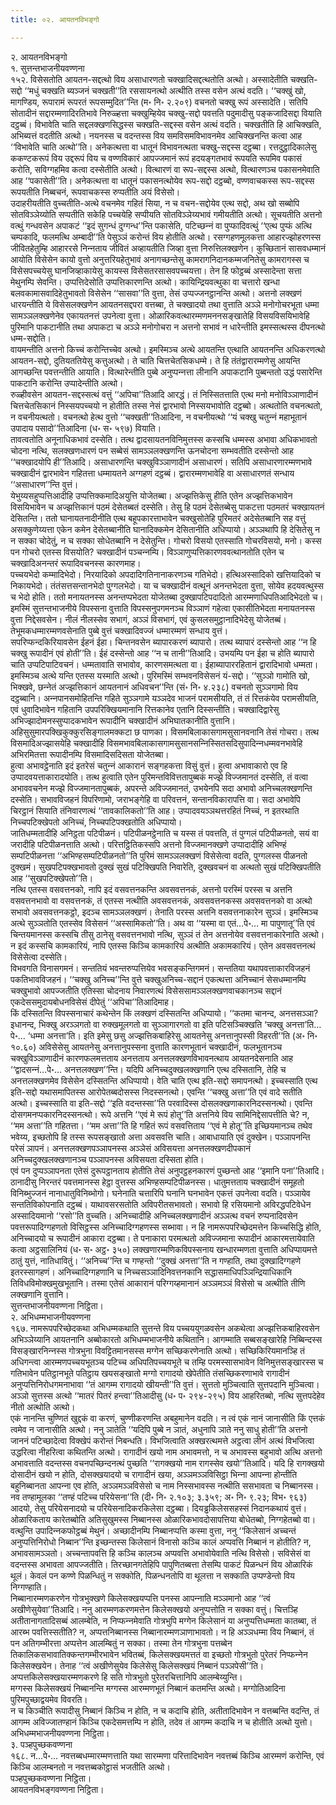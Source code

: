```yaml
---
title: ०२. आयतनविभङ्गो

---
```

२. आयतनविभङ्गो  
१. सुत्तन्तभाजनीयवण्णना  
१५२. विसेसतोति आयतन-सद्दत्थो विय असाधारणतो चक्खादिसद्दत्थतोति अत्थो। अस्सादेतीति चक्खति-सद्दो ‘‘मधुं चक्खति ब्यञ्‍जनं चक्खती’’ति रससायनत्थो अत्थीति तस्स वसेन अत्थं वदति। ‘‘चक्खुं खो, मागण्डिय, रूपारामं रूपरतं रूपसम्मुदित’’न्ति (म॰ नि॰ २.२०९) वचनतो चक्खु रूपं अस्सादेति। सतिपि सोतादीनं सद्दारम्मणादिरतिभावे निरुळ्हत्ता चक्खुम्हियेव चक्खु-सद्दो पवत्तति पदुमादीसु पङ्कजादिसद्दा वियाति दट्ठब्बं। विभावेति चाति सद्दलक्खणसिद्धस्स चक्खति-सद्दस्स वसेन अत्थं वदति। चक्खतीति हि आचिक्खति, अभिब्यत्तं वदतीति अत्थो। नयनस्स च वदन्तस्स विय समविसमविभावनमेव आचिक्खनन्ति कत्वा आह ‘‘विभावेति चाति अत्थो’’ति। अनेकत्थत्ता वा धातूनं विभावनत्थता चक्खु-सद्दस्स दट्ठब्बा। रत्तदुट्ठादिकालेसु ककण्टकरूपं विय उद्दरूपं विय च वण्णविकारं आपज्‍जमानं रूपं हदयङ्गतभावं रूपयति रूपमिव पकासं करोति, सविग्गहमिव कत्वा दस्सेतीति अत्थो। वित्थारणं वा रूप-सद्दस्स अत्थो, वित्थारणञ्‍च पकासनमेवाति आह ‘‘पकासेती’’ति। अनेकत्थत्ता वा धातूनं पकासनत्थोयेव रूप-सद्दो दट्ठब्बो, वण्णवाचकस्स रूप-सद्दस्स रूपयतीति निब्बचनं, रूपवाचकस्स रुप्पतीति अयं विसेसो।  
उदाहरीयतीति वुच्‍चतीति-अत्थे वचनमेव गहितं सिया, न च वचन-सद्दोयेव एत्थ सद्दो, अथ खो सब्बोपि सोतविञ्‍ञेय्योति सप्पतीति सकेहि पच्‍चयेहि सप्पीयति सोतविञ्‍ञेय्यभावं गमीयतीति अत्थो। सूचयतीति अत्तनो वत्थुं गन्धवसेन अपाकटं ‘‘इदं सुगन्धं दुग्गन्ध’’न्ति पकासेति, पटिच्छन्‍नं वा पुप्फादिवत्थुं ‘‘एत्थ पुप्फं अत्थि चम्पकादि, फलमत्थि अम्बादी’’ति पेसुञ्‍ञं करोन्तं विय होतीति अत्थो। रसग्गहणमूलकत्ता आहारज्झोहरणस्स जीवितहेतुम्हि आहाररसे निन्‍नताय जीवितं अव्हायतीति जिव्हा वुत्ता निरुत्तिलक्खणेन। कुच्छितानं सासवधम्मानं आयोति विसेसेन कायो वुत्तो अनुत्तरियहेतुभावं अनागच्छन्तेसु कामरागनिदानकम्मजनितेसु कामरागस्स च विसेसपच्‍चयेसु घानजिव्हाकायेसु कायस्स विसेसतरसासवपच्‍चयत्ता। तेन हि फोट्ठब्बं अस्सादेन्ता सत्ता मेथुनम्पि सेवन्ति। उप्पत्तिदेसोति उप्पत्तिकारणन्ति अत्थो। कायिन्द्रियवत्थुका वा चत्तारो खन्धा बलवकामासवादिहेतुभावतो विसेसेन ‘‘सासवा’’ति वुत्ता, तेसं उप्पज्‍जनट्ठानन्ति अत्थो। अत्तनो लक्खणं धारयन्तीति ये विसेसलक्खणेन आयतनसद्दपरा वत्तब्बा, ते चक्खादयो तथा वुत्ताति अञ्‍ञे मनोगोचरभूता धम्मा सामञ्‍ञलक्खणेनेव एकायतनत्तं उपनेत्वा वुत्ता। ओळारिकवत्थारम्मणमननसङ्खातेहि विसयविसयिभावेहि पुरिमानि पाकटानीति तथा अपाकटा च अञ्‍ञे मनोगोचरा न अत्तनो सभावं न धारेन्तीति इमस्सत्थस्स दीपनत्थो धम्म-सद्दोति।  
वायमन्तीति अत्तनो किच्‍चं करोन्तिच्‍चेव अत्थो। इमस्मिञ्‍च अत्थे आयतन्ति एत्थाति आयतनन्ति अधिकरणत्थो आयतन-सद्दो, दुतियततियेसु कत्तुअत्थो। ते चाति चित्तचेतसिकधम्मे। ते हि तंतंद्वारारम्मणेसु आयन्ति आगच्छन्ति पवत्तन्तीति आयाति। वित्थारेन्तीति पुब्बे अनुप्पन्‍नत्ता लीनानि अपाकटानि पुब्बन्ततो उद्धं पसारेन्ति पाकटानि करोन्ति उप्पादेन्तीति अत्थो।  
रुळ्हीवसेन आयतन-सद्दस्सत्थं वत्तुं ‘‘अपिचा’’तिआदि आरद्धं। तं निस्सितत्ताति एत्थ मनो मनोविञ्‍ञाणादीनं चित्तचेतसिकानं निस्सयपच्‍चयो न होतीति तस्स नेसं द्वारभावो निस्सयभावोति दट्ठब्बो। अत्थतोति वचनत्थतो, न वचनीयत्थतो। वचनत्थो हेत्थ वुत्तो ‘‘चक्खती’’तिआदिना, न वचनीयत्थो ‘‘यं चक्खु चतुन्‍नं महाभूतानं उपादाय पसादो’’तिआदिना (ध॰ स॰ ५९७) वियाति।  
तावत्वतोति अनूनाधिकभावं दस्सेति। तत्थ द्वादसायतनविनिमुत्तस्स कस्सचि धम्मस्स अभावा अधिकभावतो चोदना नत्थि, सलक्खणधारणं पन सब्बेसं सामञ्‍ञलक्खणन्ति ऊनचोदना सम्भवतीति दस्सेन्तो आह ‘‘चक्खादयोपि ही’’तिआदि। असाधारणन्ति चक्खुविञ्‍ञाणादीनं असाधारणं। सतिपि असाधारणारम्मणभावे चक्खादीनं द्वारभावेन गहितत्ता धम्मायतने अग्गहणं दट्ठब्बं। द्वारारम्मणभावेहि वा असाधारणतं सन्धाय ‘‘असाधारण’’न्ति वुत्तं।  
येभुय्यसहुप्पत्तिआदीहि उप्पत्तिक्‍कमादिअयुत्ति योजेतब्बा। अज्झत्तिकेसु हीति एतेन अज्झत्तिकभावेन विसयिभावेन च अज्झत्तिकानं पठमं देसेतब्बतं दस्सेति। तेसु हि पठमं देसेतब्बेसु पाकटत्ता पठमतरं चक्खायतनं देसितन्ति। ततो घानायतनादीनीति एत्थ बहूपकारत्ताभावेन चक्खुसोतेहि पुरिमतरं अदेसेतब्बानि सह वत्तुं असक्‍कुणेय्यत्ता एकेन कमेन देसेतब्बानीति घानादिक्‍कमेन देसितानीति अधिप्पायो। अञ्‍ञथापि हि देसितेसु न न सक्‍का चोदेतुं, न च सक्‍का सोधेतब्बानि न देसेतुन्ति। गोचरो विसयो एतस्साति गोचरविसयो, मनो। कस्स पन गोचरो एतस्स विसयोति? चक्खादीनं पञ्‍चन्‍नम्पि। विञ्‍ञाणुप्पत्तिकारणववत्थानतोति एतेन च चक्खादिअनन्तरं रूपादिवचनस्स कारणमाह।  
पच्‍चयभेदो कम्मादिभेदो। निरयादिको अपदादिगतिनानाकरणञ्‍च गतिभेदो। हत्थिअस्सादिको खत्तियादिको च निकायभेदो। तंतंसत्तसन्तानभेदो पुग्गलभेदो। या च चक्खादीनं वत्थूनं अनन्तभेदता वुत्ता, सोयेव हदयवत्थुस्स च भेदो होति। ततो मनायतनस्स अनन्तप्पभेदता योजेतब्बा दुक्खापटिपदादितो आरम्मणाधिपतिआदिभेदतो च। इमस्मिं सुत्तन्तभाजनीये विपस्सना वुत्ताति विपस्सनुपगमनञ्‍च विञ्‍ञाणं गहेत्वा एकासीतिभेदता मनायतनस्स वुत्ता निद्देसवसेन। नीलं नीलस्सेव सभागं, अञ्‍ञं विसभागं, एवं कुसलसमुट्ठानादिभेदेसु योजेतब्बं। तेभूमकधम्मारम्मणवसेनाति पुब्बे वुत्तं चक्खादिवज्‍जं धम्मारम्मणं सन्धाय वुत्तं।  
सपरिप्फन्दकिरियावसेन ईहनं ईहा। चिन्तनवसेन ब्यापारकरणं ब्यापारो। तत्थ ब्यापारं दस्सेन्तो आह ‘‘न हि चक्खु रूपादीनं एवं होती’’ति। ईहं दस्सेन्तो आह ‘‘न च तानी’’तिआदि। उभयम्पि पन ईहा च होति ब्यापारो चाति उप्पटिपाटिवचनं। धम्मतावाति सभावोव, कारणसमत्थता वा। ईहाब्यापाररहितानं द्वारादिभावो धम्मता। इमस्मिञ्‍च अत्थे यन्ति एतस्स यस्माति अत्थो। पुरिमस्मिं सम्भवनविसेसनं यं-सद्दो। ‘‘सुञ्‍ञो गामोति खो, भिक्खवे, छन्‍नेतं अज्झत्तिकानं आयतनानं अधिवचन’’न्ति (सं॰ नि॰ ४.२३८) वचनतो सुञ्‍ञगामो विय दट्ठब्बानि। अन्‍नपानसमोहितन्ति गहिते सुञ्‍ञगामे यञ्‍ञदेव भाजनं परामसीयति, तं तं रित्तकंयेव परामसीयति, एवं धुवादिभावेन गहितानि उपपरिक्खियमानानि रित्तकानेव एतानि दिस्सन्तीति। चक्खादिद्वारेसु अभिज्झादोमनस्सुप्पादकभावेन रूपादीनि चक्खादीनं अभिघातकानीति वुत्तानि। अहिसुसुमारपक्खिकुक्‍कुरसिङ्गालमक्‍कटा छ पाणका। विसमबिलाकासगामसुसानवनानि तेसं गोचरा। तत्थ विसमादिअज्झासयेहि चक्खादीहि विसमभावबिलाकासगामसुसानसन्‍निस्सितसदिसुपादिन्‍नधम्मवनभावेहि अभिरमितत्ता रूपादीनम्पि विसमादिसदिसता योजेतब्बा।  
हुत्वा अभावट्ठेनाति इदं इतरेसं चतुन्‍नं आकारानं सङ्गहकत्ता विसुं वुत्तं। हुत्वा अभावाकारो एव हि उप्पादवयत्ताकारादयोति। तत्थ हुत्वाति एतेन पुरिमन्तविवित्ततापुब्बकं मज्झे विज्‍जमानतं दस्सेति, तं वत्वा अभाववचनेन मज्झे विज्‍जमानतापुब्बकं, अपरन्ते अविज्‍जमानतं, उभयेनपि सदा अभावो अनिच्‍चलक्खणन्ति दस्सेति। सभावविजहनं विपरिणामो, जराभङ्गेहि वा परिवत्तनं, सन्तानविकारापत्ति वा। सदा अभावेपि चिरट्ठानं सियाति तंनिवारणत्थं ‘‘तावकालिकतो’’ति आह। उप्पादवयञ्‍ञथत्तरहितं निच्‍चं, न इतरथाति निच्‍चपटिक्खेपतो अनिच्‍चं, निच्‍चपटिपक्खतोति अधिप्पायो।  
जातिधम्मतादीहि अनिट्ठता पटिपीळनं। पटिपीळनट्ठेनाति च यस्स तं पवत्तति, तं पुग्गलं पटिपीळनतो, सयं वा जरादीहि पटिपीळनत्ताति अत्थो। परित्तट्ठितिकस्सपि अत्तनो विज्‍जमानक्खणे उप्पादादीहि अभिण्हं सम्पटिपीळनत्ता ‘‘अभिण्हसम्पटिपीळनतो’’ति पुरिमं सामञ्‍ञलक्खणं विसेसेत्वा वदति, पुग्गलस्स पीळनतो दुक्खमं। सुखपटिपक्खभावतो दुक्खं सुखं पटिक्खिपति निवारेति, दुक्खवचनं वा अत्थतो सुखं पटिक्खिपतीति आह ‘‘सुखपटिक्खेपतो’’ति।  
नत्थि एतस्स वसवत्तनको, नापि इदं वसवत्तनकन्ति अवसवत्तनकं, अत्तनो परस्मिं परस्स च अत्तनि वसवत्तनभावो वा वसवत्तनकं, तं एतस्स नत्थीति अवसवत्तनकं, अवसवत्तनकस्स अवसवत्तनको वा अत्थो सभावो अवसवत्तनकट्ठो, इदञ्‍च सामञ्‍ञलक्खणं। तेनाति परस्स अत्तनि वसवत्तनाकारेन सुञ्‍ञं। इमस्मिञ्‍च अत्थे सुञ्‍ञतोति एतस्सेव विसेसनं ‘‘अस्सामिकतो’’ति। अथ वा ‘‘यस्मा वा एतं…पे॰… मा पापुणातू’’ति एवं चिन्तयमानस्स कस्सचि तीसु ठानेसु वसवत्तनभावो नत्थि, सुञ्‍ञं तं तेन अत्तनोयेव वसवत्तनाकारेनाति अत्थो। न इदं कस्सचि कामकारियं, नापि एतस्स किञ्‍चि कामकारियं अत्थीति अकामकारियं। एतेन अवसवत्तनत्थं विसेसेत्वा दस्सेति।  
विभवगति विनासगमनं। सन्ततियं भवन्तरुप्पत्तियेव भवसङ्कन्तिगमनं। सन्ततिया यथापवत्ताकारविजहनं पकतिभावविजहनं। ‘‘चक्खु अनिच्‍च’’न्ति वुत्ते चक्खुअनिच्‍च-सद्दानं एकत्थत्ता अनिच्‍चानं सेसधम्मानम्पि चक्खुभावो आपज्‍जतीति एतिस्सा चोदनाय निवारणत्थं विसेससामञ्‍ञलक्खणवाचकानञ्‍च सद्दानं एकदेससमुदायबोधनविसेसं दीपेतुं ‘‘अपिचा’’तिआदिमाह।  
किं दस्सितन्ति विपस्सनाचारं कथेन्तेन किं लक्खणं दस्सितन्ति अधिप्पायो। ‘‘कतमा चानन्द, अनत्तसञ्‍ञा? इधानन्द, भिक्खु अरञ्‍ञगतो वा रुक्खमूलगतो वा सुञ्‍ञागारगतो वा इति पटिसञ्‍चिक्खति ‘चक्खु अनत्ता’ति…पे॰… ‘धम्मा अनत्ता’ति। इति इमेसु छसु अज्झत्तिकबाहिरेसु आयतनेसु अनत्तानुपस्सी विहरती’’ति (अ॰ नि॰ १०.६०) अविसेसेसु आयतनेसु अनत्तानुपस्सना वुत्ताति कारणभूतानं चक्खादीनं, फलभूतानञ्‍च चक्खुविञ्‍ञाणादीनं कारणफलमत्तताय अनत्तताय अनत्तलक्खणविभावनत्थाय आयतनदेसनाति आह ‘‘द्वादसन्‍नं…पे॰… अनत्तलक्खण’’न्ति। यदिपि अनिच्‍चदुक्खलक्खणानि एत्थ दस्सितानि, तेहि च अनत्तलक्खणमेव विसेसेन दस्सितन्ति अधिप्पायो। वेति चाति एत्थ इति-सद्दो समापनत्थो। इच्‍चस्साति एत्थ इति-सद्दो यथासमापितस्स आरोपेतब्बदोसस्स निदस्सनत्थो। एवन्ति ‘‘चक्खु अत्ता’’ति एवं वादे सतीति अत्थो। इच्‍चस्साति वा इति-सद्दो ‘‘इति वदन्तस्सा’’ति परवादिस्स दोसलक्खणाकारनिदस्सनत्थो। एवन्ति दोसगमनप्पकारनिदस्सनत्थो। रूपे अत्तनि ‘‘एवं मे रूपं होतू’’ति अत्तनिये विय सामिनिद्देसापत्तीति चे? न, ‘‘मम अत्ता’’ति गहितत्ता। ‘‘मम अत्ता’’ति हि गहितं रूपं वसवत्तिताय ‘‘एवं मे होतू’’ति इच्छियमानञ्‍च तथेव भवेय्य, इच्छतोपि हि तस्स रूपसङ्खातो अत्ता अवसवत्ति चाति। आबाधायाति एवं दुक्खेन। पञ्‍ञापनन्ति परेसं ञापनं। अनत्तलक्खणपञ्‍ञापनस्स अञ्‍ञेसं अविसयत्ता अनत्तलक्खणदीपकानं अनिच्‍चदुक्खलक्खणानञ्‍च पञ्‍ञापनस्स अविसयता दस्सिता होति।  
एवं पन दुप्पञ्‍ञापनता एतेसं दुरूपट्ठानताय होतीति तेसं अनुपट्ठहनकारणं पुच्छन्तो आह ‘‘इमानि पना’’तिआदि। ठानादीसु निरन्तरं पवत्तमानस्स हेट्ठा वुत्तस्स अभिण्हसम्पटिपीळनस्स। धातुमत्तताय चक्खादीनं समूहतो विनिब्भुज्‍जनं नानाधातुविनिब्भोगो। घनेनाति चत्तारिपि घनानि घनभावेन एकत्तं उपनेत्वा वदति। पञ्‍ञायेव सन्ततिविकोपनाति दट्ठब्बं। याथावसरसतोति अविपरीतसभावतो। सभावो हि रसियमानो अविरद्धपटिवेधेन अस्सादियमानो ‘‘रसो’’ति वुच्‍चति। अनिच्‍चादीहि अनिच्‍चलक्खणादीनं अञ्‍ञत्थ वचनं रुप्पनादिवसेन पवत्तरूपादिग्गहणतो विसिट्ठस्स अनिच्‍चादिग्गहणस्स सब्भावा। न हि नामरूपपरिच्छेदमत्तेन किच्‍चसिद्धि होति, अनिच्‍चादयो च रूपादीनं आकारा दट्ठब्बा। ते पनाकारा परमत्थतो अविज्‍जमाना रूपादीनं आकारमत्तायेवाति कत्वा अट्ठसालिनियं (ध॰ स॰ अट्ठ॰ ३५०) लक्खणारम्मणिकविपस्सनाय खन्धारम्मणता वुत्ताति अधिप्पायमत्ते ठातुं युत्तं, नातिधावितुं। ‘‘अनिच्‍च’’न्ति च गण्हन्तो ‘‘दुक्खं अनत्ता’’ति न गण्हाति, तथा दुक्खादिग्गहणे इतरस्सागहणं। अनिच्‍चादिग्गहणानि च निच्‍चसञ्‍ञादिनिवत्तनकानि सद्धासमाधिपञ्‍ञिन्द्रियाधिकानि तिविधविमोक्खमुखभूतानि। तस्मा एतेसं आकारानं परिग्गय्हमानानं अञ्‍ञमञ्‍ञं विसेसो च अत्थीति तीणि लक्खणानि वुत्तानि।  
सुत्तन्तभाजनीयवण्णना निट्ठिता।  
२. अभिधम्मभाजनीयवण्णना  
१६७. नामरूपपरिच्छेदकथा अभिधम्मकथाति सुत्तन्ते विय पच्‍चययुगळवसेन अकथेत्वा अज्झत्तिकबाहिरवसेन अभिञ्‍ञेय्यानि आयतनानि अब्बोकारतो अभिधम्मभाजनीये कथितानि। आगम्माति सब्बसङ्खारेहि निब्बिन्दस्स विसङ्खारनिन्‍नस्स गोत्रभुना विवट्टितमानसस्स मग्गेन सच्छिकरणेनाति अत्थो। सच्छिकिरियमानञ्हि तं अधिगन्त्वा आरम्मणपच्‍चयभूतञ्‍च पटिच्‍च अधिपतिपच्‍चयभूते च तम्हि परमस्सासभावेन विनिमुत्तसङ्खारस्स च गतिभावेन पतिट्ठानभूते पतिट्ठाय खयसङ्खातो मग्गो रागादयो खेपेतीति तंसच्छिकरणाभावे रागादीनं अनुप्पत्तिनिरोधगमनाभावा ‘‘तं आगम्म रागादयो खीयन्ती’’ति वुत्तं। सुत्ततो मुञ्‍चित्वाति सुत्तपदानि मुञ्‍चित्वा। अञ्‍ञो सुत्तस्स अत्थो ‘‘मातरं पितरं हन्त्वा’’तिआदीसु (ध॰ प॰ २९४-२९५) विय आहरितब्बो, नत्थि सुत्तपदेहेव नीतो अत्थोति अत्थो।  
एकं नानन्ति चुण्णितं खुद्दकं वा करणं, चुण्णीकरणन्ति अबहुमानेन वदति। न त्वं एकं नानं जानासीति किं एत्तकं त्वमेव न जानासीति अत्थो। ननु ञातेति ‘‘यदिपि पुब्बे न ञातं, अधुनापि ञाते ननु साधु होती’’ति अत्तनो जाननं पटिच्छादेत्वा विक्खेपं करोन्तं निबन्धति। विभजित्वाति अक्खरत्थमत्ते अट्ठत्वा लीनं अत्थं विभजित्वा उद्धरित्वा नीहरित्वा कथितन्ति अत्थो। रागादीनं खयो नाम अभावमत्तो, न च अभावस्स बहुभावो अत्थि अत्तनो अभावत्ताति वदन्तस्स वचनपच्छिन्दनत्थं पुच्छति ‘‘रागक्खयो नाम रागस्सेव खयो’’तिआदि। यदि हि रागक्खयो दोसादीनं खयो न होति, दोसक्खयादयो च रागादीनं खया, अञ्‍ञमञ्‍ञविसिट्ठा भिन्‍ना आपन्‍ना होन्तीति बहुनिब्बानता आपन्‍ना एव होति, अञ्‍ञमञ्‍ञविसेसो च नाम निस्सभावस्स नत्थीति ससभावता च निब्बानस्स। नव तण्हामूलका ‘‘तण्हं पटिच्‍च परियेसना’’ति (दी॰ नि॰ २.१०३; ३.३५९; अ॰ नि॰ ९.२३; विभ॰ ९६३) आदयो, तेसु परियेसनादयो च परियेसनादिकरकिलेसा दट्ठब्बा। दियड्ढकिलेससहस्सं निदानकथायं वुत्तं।  
ओळारिकताय कारेतब्बोति अतिसुखुमस्स निब्बानस्स ओळारिकभावदोसापत्तिया बोधेतब्बो, निग्गहेतब्बो वा। वत्थुन्ति उपादिन्‍नकफोट्ठब्बं मेथुनं। अच्छादीनम्पि निब्बानप्पत्ति कस्मा वुत्ता, ननु ‘‘किलेसानं अच्‍चन्तं अनुप्पत्तिनिरोधो निब्बान’’न्ति इच्छन्तस्स किलेसानं विनासो कञ्‍चि कालं अप्पवत्ति निब्बानं न होतीति? न, अभावसामञ्‍ञतो। अच्‍चन्तापवत्ति हि कञ्‍चि कालञ्‍च अप्पवत्ति अभावोयेवाति नत्थि विसेसो। सविसेसं वा वदन्तस्स अभावता आपज्‍जतीति। तिरच्छानगतेहिपि पापुणितब्बत्ता तेसम्पि पाकटं पिळन्धनं विय ओळारिकं थूलं। केवलं पन कण्णे पिळन्धितुं न सक्‍कोति, पिळन्धनतोपि वा थूलत्ता न सक्‍काति उप्पण्डेन्तो विय निग्गण्हाति।  
निब्बानारम्मणकरणेन गोत्रभुक्खणे किलेसक्खयप्पत्ति पनस्स आपन्‍नाति मञ्‍ञमानो आह ‘‘त्वं अखीणेसुयेवा’’तिआदि। ननु आरम्मणकरणमत्तेन किलेसक्खयो अनुप्पत्तोति न सक्‍का वत्तुं। चित्तञ्हि अतीतानागतादिसब्बं आलम्बेति, न निप्फन्‍नमेवाति गोत्रभुपि मग्गेन किलेसानं या अनुप्पत्तिधम्मता कातब्बा, तं आरब्भ पवत्तिस्सतीति? न, अप्पत्तनिब्बानस्स निब्बानारम्मणञाणाभावतो। न हि अञ्‍ञधम्मा विय निब्बानं, तं पन अतिगम्भीरत्ता अप्पत्तेन आलम्बितुं न सक्‍का। तस्मा तेन गोत्रभुना पत्तब्बेन तिकालिकसभावातिक्‍कन्तगम्भीरभावेन भवितब्बं, किलेसक्खयमत्ततं वा इच्छतो गोत्रभुतो पुरेतरं निप्फन्‍नेन किलेसक्खयेन। तेनाह ‘‘त्वं अखीणेसुयेव किलेसेसु किलेसक्खयं निब्बानं पञ्‍ञपेसी’’ति। अप्पत्तकिलेसक्खयारम्मणकरणे हि सति गोत्रभुतो पुरेतरचित्तानिपि आलम्बेय्युन्ति।  
मग्गस्स किलेसक्खयं निब्बानन्ति मग्गस्स आरम्मणभूतं निब्बानं कतमन्ति अत्थो। मग्गोतिआदिना पुरिमपुच्छाद्वयमेव विवरति।  
न च किञ्‍चीति रूपादीसु निब्बानं किञ्‍चि न होति, न च कदाचि होति, अतीतादिभावेन न वत्तब्बन्ति वदन्ति, तं आगम्म अविज्‍जातण्हानं किञ्‍चि एकदेसमत्तम्पि न होति, तदेव तं आगम्म कदाचि न च होतीति अत्थो युत्तो।  
अभिधम्मभाजनीयवण्णना निट्ठिता।  
३. पञ्हपुच्छकवण्णना  
१६८. न…पे॰… नवत्तब्बधम्मारम्मणत्ताति यथा सारम्मणा परित्तादिभावेन नवत्तब्बं किञ्‍चि आरम्मणं करोन्ति, एवं किञ्‍चि आलम्बनतो न नवत्तब्बकोट्ठासं भजतीति अत्थो।  
पञ्हपुच्छकवण्णना निट्ठिता।  
आयतनविभङ्गवण्णना निट्ठिता।  